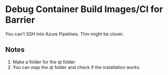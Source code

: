 # Debug Container Build Images/CI for Barrier

You can't SSH into Azure Pipelines. This might be closer. 

## Notes

1. Make a folder for the qt folder
2. You can map the qt folder and check if the installation works.
